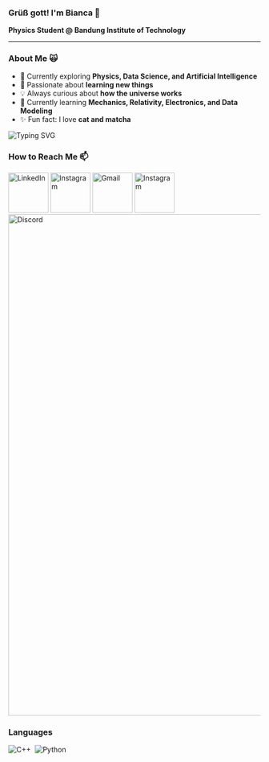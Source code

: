 ### Grüß gott! I'm Bianca 👋
**Physics Student @ Bandung Institute of Technology**

---

### About Me 🙀 
- 🔭 Currently exploring **Physics, Data Science, and Artificial Intelligence**
- 🎯 Passionate about **learning new things**
- 💡 Always curious about **how the universe works**
- 🌱 Currently learning **Mechanics, Relativity, Electronics, and Data Modeling**
- ✨ Fun fact: I love **cat and matcha**

![Typing SVG](https://readme-typing-svg.demolab.com?font=Fira+Code&pause=1000&color=FF7F11&width=435&lines=👩‍💻+Data+Science;⚛️+Physics+Student;🎨+Illustration)

### How to Reach Me 📫

<a href="https://www.linkedin.com/in/bianca-shaummaya-aryan/"><img height ="80px" alt="LinkedIn" src="https://img.shields.io/badge/LinkedIn%20-%230077B5.svg?&style=flat&logo=linkedin&logoColor=white"/></a>
<a href = "https://www.instagram.com/ayakbianca/"><img height ="80px" alt = "Instagram" src = "https://img.shields.io/badge/Instagram-E4405F?style=flate&logo=instagram&logoColor=white"/></a>
<a href="mailto:biancashaummaya@gmail.com"><img height ="80px" alt="Gmail" src="https://img.shields.io/badge/Gmail-D14836?style=flat&logo=gmail&logoColor=white" /></a>
<a href = "mailto:10224020@mahasiswa.itb.ac.id"><img height ="80px" alt = "Instagram" src = "https://img.shields.io/badge/Microsoft_Outlook-0078D4?style=flat&logo=microsoft-outlook&logoColor=white"/></a>
<a href = "https://discordapp.com/users/undefinedbianca"><img height ="1000px" alt = "Discord" src = "https://img.shields.io/badge/Discord-7289DA?style=flat&logo=discord&logoColor=white"/></a>

### Languages

![C++](https://img.shields.io/badge/-C++-05122A?style=flat&logo=C%2B%2B&logoColor=00599C)&nbsp;
![Python](https://img.shields.io/badge/-Python-05122A?style=flat&logo=python)&nbsp;
